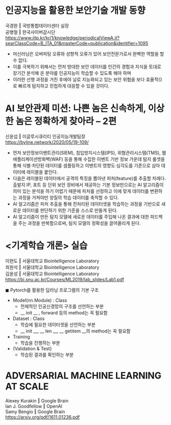 # 인공지능을 활용한 보안기술 개발 동향  
국경완 ‖ 국방통합데이터센터 실장  
공병철 ‖ 한국사이버감시단  
https://www.iitp.kr/kr/1/knowledge/periodicalViewA.it?searClassCode=B_ITA_01&masterCode=publication&identifier=1095  
- 머신러닝은 오버피팅 오류와 성향적 오류가 있어 보안전문가로서 완벽한 역할을 할 수 없다.  
- 이를 극복하기 위해서는 먼저 방대한 보안 데이터를 인간의 경험과 지식을 토대로 장기간 분석해 온 분야를 인공지능이 학습할 수 있도록 해야 하며  
- 이러한 선행 과정을 거친 후에야 날로 지능화되고 있는 보안 위협을 보다 효율적으로 빠르게 탐지하고 민첩하게 대응할 수 있을 것이다.  
  
# AI 보안관제 미션: 나쁜 놈은 신속하게, 이상한 놈은 정확하게 찾아라 – 2편  
신윤섭 ‖ 이글루시큐리티 인공지능개발팀장  
https://byline.network/2020/05/19-109/  
- 먼저 보안정보이벤트관리(SIEM), 침입방지시스템(IPS), 위협관리시스템(TMS), 웹애플리케이션방화벽(WAF) 등을 통해 수집한 이벤트 기반 정보 가운데 탐지 룰셋을 통해 식별·차단된 데이터를 샘플링하고 이벤트의 영향도·심각도를 기준으로 삼아 데이터에 레이블을 붙인다.  
- 다음은 레이블된 데이터에서 공격의 특징을 뽑아낸 피처(feature)를 추출할 차례다. 출발지 IP, 포트 등 단위 보안 장비에서 제공하는 기본 정보만으로는 AI 알고리즘이 의미 있는 분석을 하기 어렵기 때문에 피처를 선정하고 이에 맞게 데이터를 변환하는 과정을 거쳐야만 양질의 학습 데이터를 축적할 수 있다.  
- AI 알고리즘은 피처 추출을 통해 전처리된 데이터셋을 학습하는 과정을 기반으로 새로운 데이터를 판단하기 위한 기준을 스스로 만들게 된다.  
- AI 알고리즘이 만든 탐지 모델에 새로운 데이터를 주입해 나온 결과에 대한 피드백을 주는 과정을 반복함으로써, 탐지 모델의 정확성을 끌어올리게 된다.  
  
# <기계학습 개론> 실습
이현도 ‖ 서울대학교 Biointelligence Laboratory  
최원석 ‖ 서울대학교 Biointelligence Laboratory  
김윤성 ‖ 서울대학교 Biointelligence Laboratory  
https://bi.snu.ac.kr/Courses/ML2019/lab_slides/Lab1.pdf  
  
◼ Pytorch를 활용한 딥러닝 프로그램의 기본 구조  
- Model(nn.Module) : Class  
  - 전체적인 인공신경망의 구조를 선언하는 부분  
  - __ init __ , forward 등의 method는 꼭 필요함  
- Dataset : Class   
  - 학습에 필요한 데이터셋을 선언하는 부분  
  - __ init __, __ len __, __ getitem __의 method는 꼭 필요함  
- Training   
  - 학습을 진행하는 부분  
- {Validation & Test}  
  - 학습된 결과를 확인하는 부분  
   
# ADVERSARIAL MACHINE LEARNING AT SCALE  
Alexey Kurakin ‖ Google Brain  
Ian J. Goodfellow ‖ OpenAI  
Samy Bengio ‖ Google Brain  
https://arxiv.org/pdf/1611.01236.pdf


  

